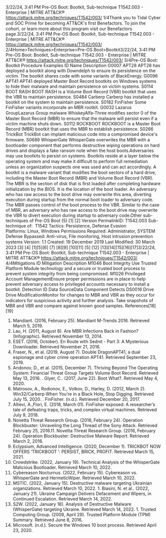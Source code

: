 3/22/24, 3:41 PM Pre-OS Boot: Bootkit, Sub-technique T1542.003 - Enterprise | MITRE ATT&CK®
https://attack.mitre.org/techniques/T1542/003/ 1/4Thank you to Tidal Cyber and SOC Prime for becoming ATT&CK's ﬁrst Benefactors. To join the cohort, or learn more about this program visit our
Benefactors page.3/22/24, 3:41 PM Pre-OS Boot: Bootkit, Sub-technique T1542.003 - Enterprise | MITRE ATT&CK®
https://attack.mitre.org/techniques/T1542/003/ 2/4Home>Techniques>Enterprise>Pre-OS Boot>Bootkit3/22/24, 3:41 PM Pre-OS Boot: Bootkit, Sub-technique T1542.003 - Enterprise | MITRE ATT&CK®
https://attack.mitre.org/techniques/T1542/003/ 3/4Pre-OS Boot: Bootkit
Procedure Examples
ID Name Description
G0007 APT28 APT28 has deployed a bootkit along with Downdelph to ensure its persistence on the victim. The bootkit
shares code with some variants of BlackEnergy.
G0096 APT41 APT41 deployed Master Boot Record bootkits on Windows systems to hide their malware and maintain
persistence on victim systems.
S0114 BOOT RASH BOOT RASH is a Volume Boot Record (VBR) bootkit that uses the VBR to maintain persistence.
S0484 Carberp Carberp has installed a bootkit on the system to maintain persistence.
S0182 FinFisher Some FinFisher variants incorporate an MBR rootkit.
G0032 Lazarus
GroupLazarus Group malware WhiskeyAlfa-Three modiﬁes sector 0 of the Master Boot Record (MBR) to ensure
that the malware will persist even if a victim machine shuts down.
S0112 ROCKBOOT ROCKBOOT is a Master Boot Record (MBR) bootkit that uses the MBR to establish persistence.
S0266 TrickBot TrickBot can implant malicious code into a compromised device's ﬁrmware.
S0689 WhisperGate WhisperGate overwrites the MBR with a bootloader component that performs destructive wiping operations
on hard drives and displays a fake ransom note when the host boots.Adversaries may use bootkits to persist on systems. Bootkits reside at a layer below the operating system and may make it diﬃcult to
perform full remediation unless an organization suspects one was used and can act accordingly.
A bootkit is a malware variant that modiﬁes the boot sectors of a hard drive, including the Master Boot Record (MBR) and Volume Boot
Record (VBR). The MBR is the section of disk that is ﬁrst loaded after completing hardware initialization by the BIOS. It is the location of
the boot loader. An adversary who has raw access to the boot drive may overwrite this area, diverting execution during startup from the
normal boot loader to adversary code. 
The MBR passes control of the boot process to the VBR. Similar to the case of MBR, an adversary who has raw access to the boot drive may
overwrite the VBR to divert execution during startup to adversary code.Other sub-techniques of Pre-OS Boot (5)
[1]
[2]
Version PermalinkID: T1542.003
Sub-technique of:  T1542
 
Tactics: Persistence, Defense Evasion
 
Platforms: Linux, Windows
 
Permissions Required: Administrator, SYSTEM
 
Defense Bypassed: Anti-virus, File monitoring, Host intrusion prevention systems
Version: 1.1
Created: 19 December 2019
Last Modiﬁed: 30 March 2023
[3]
[4]
[1][5][6]
[7]
[8][9]
[10][11]
[5]
[12]
[13][14][15][16][17]3/22/24, 3:41 PM Pre-OS Boot: Bootkit, Sub-technique T1542.003 - Enterprise | MITRE ATT&CK®
https://attack.mitre.org/techniques/T1542/003/ 4/4Mitigations
ID Mitigation Description
M1046 Boot Integrity Use Trusted Platform Module technology and a secure or trusted boot process to prevent system
integrity from being compromised. 
M1026 Privileged Account
ManagementEnsure proper permissions are in place to help prevent adversary access to privileged accounts
necessary to install a bootkit.
Detection
ID Data SourceData Component Detects
DS0016 Drive Drive
ModiﬁcationMonitor for changes to MBR and VBR as they occur for indicators for suspicious activity and
further analysis. Take snapshots of MBR and VBR and compare against known good
samples.
References[18][19]
1. Mandiant. (2016, February 25). Mandiant M-Trends 2016.
Retrieved March 5, 2019.
2. Lau, H. (2011, August 8). Are MBR Infections Back in Fashion?
(Infographic). Retrieved November 13, 2014.
3. ESET. (2016, October). En Route with Sednit - Part 3: A
Mysterious Downloader. Retrieved November 21, 2016.
4. Fraser, N., et al. (2019, August 7). Double DragonAPT41, a
dual espionage and cyber crime operation APT41. Retrieved
September 23, 2019.
5. Andonov, D., et al. (2015, December 7). Thriving Beyond The
Operating System: Financial Threat Group Targets Volume
Boot Record. Retrieved May 13, 2016.
 . Glyer, C.. (2017, June 22). Boot What?. Retrieved May 4, 2020.
7. Matrosov, A., Rodionov, E., Volkov, D., Harley, D. (2012, March
2). Win32/Carberp When You’re in a Black Hole, Stop Digging.
Retrieved July 15, 2020.
 . FinFisher. (n.d.). Retrieved December 20, 2017.
9. Allievi, A.,Flori, E. (2018, March 01). FinFisher exposed: A
researcher’s tale of defeating traps, tricks, and complex virtual
machines. Retrieved July 9, 2018.
10. Novetta Threat Research Group. (2016, February 24).
Operation Blockbuster: Unraveling the Long Thread of the
Sony Attack. Retrieved February 25, 2016.11. Novetta Threat Research Group. (2016, February 24).
Operation Blockbuster: Destructive Malware Report. Retrieved
March 2, 2016.
12. Eclypsium, Advanced Intelligence. (2020, December 1).
TRICKBOT NOW OFFERS ‘TRICKBOOT ’: PERSIST, BRICK,
PROFIT. Retrieved March 15, 2021.
13. Crowdstrike. (2022, January 19). Technical Analysis of the
WhisperGate Malicious Bootloader. Retrieved March 10, 2022.
14. Cybereason Nocturnus. (2022, February 15). Cybereason vs.
WhisperGate and HermeticWiper. Retrieved March 10, 2022.
15. MSTIC. (2022, January 15). Destructive malware targeting
Ukrainian organizations. Retrieved March 10, 2022.
1 . Biasini, N. et al.. (2022, January 21). Ukraine Campaign
Delivers Defacement and Wipers, in Continued Escalation.
Retrieved March 14, 2022.
17. S2W. (2022, January 18). Analysis of Destructive Malware
(WhisperGate) targeting Ukraine. Retrieved March 14, 2022.
1 . Trusted Computing Group. (2008, April 29). Trusted Platform
Module (TPM) Summary. Retrieved June 8, 2016.
19. Microsoft. (n.d.). Secure the Windows 10 boot process.
Retrieved April 23, 2020.